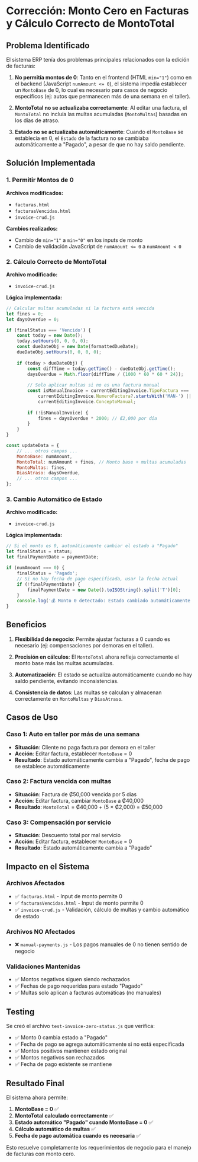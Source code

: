 # Corrección: Monto Cero en Facturas y Cálculo Correcto de MontoTotal

## Problema Identificado

El sistema ERP tenía dos problemas principales relacionados con la edición de facturas:

1. **No permitía montos de 0**: Tanto en el frontend (HTML `min="1"`) como en el backend (JavaScript `numAmount <= 0`), el sistema impedía establecer un `MontoBase` de 0, lo cual es necesario para casos de negocio específicos (ej: autos que permanecen más de una semana en el taller).

2. **MontoTotal no se actualizaba correctamente**: Al editar una factura, el `MontoTotal` no incluía las multas acumuladas (`MontoMultas`) basadas en los días de atraso.

3. **Estado no se actualizaba automáticamente**: Cuando el `MontoBase` se establecía en 0, el `Estado` de la factura no se cambiaba automáticamente a "Pagado", a pesar de que no hay saldo pendiente.

## Solución Implementada

### 1. Permitir Montos de 0

**Archivos modificados:**
- `facturas.html`
- `facturasVencidas.html`
- `invoice-crud.js`

**Cambios realizados:**
- Cambio de `min="1"` a `min="0"` en los inputs de monto
- Cambio de validación JavaScript de `numAmount <= 0` a `numAmount < 0`

### 2. Cálculo Correcto de MontoTotal

**Archivo modificado:**
- `invoice-crud.js`

**Lógica implementada:**
```javascript
// Calcular multas acumuladas si la factura está vencida
let fines = 0;
let daysOverdue = 0;

if (finalStatus === 'Vencido') {
    const today = new Date();
    today.setHours(0, 0, 0, 0);
    const dueDateObj = new Date(formattedDueDate);
    dueDateObj.setHours(0, 0, 0, 0);
    
    if (today > dueDateObj) {
        const diffTime = today.getTime() - dueDateObj.getTime();
        daysOverdue = Math.floor(diffTime / (1000 * 60 * 60 * 24));
        
        // Solo aplicar multas si no es una factura manual
        const isManualInvoice = currentEditingInvoice.TipoFactura === 'Manual' ||
            currentEditingInvoice.NumeroFactura?.startsWith('MAN-') ||
            currentEditingInvoice.ConceptoManual;
        
        if (!isManualInvoice) {
            fines = daysOverdue * 2000; // ₡2,000 por día
        }
    }
}

const updateData = {
    // ... otros campos ...
    MontoBase: numAmount,
    MontoTotal: numAmount + fines, // Monto base + multas acumuladas
    MontoMultas: fines,
    DiasAtraso: daysOverdue,
    // ... otros campos ...
};
```

### 3. Cambio Automático de Estado

**Archivo modificado:**
- `invoice-crud.js`

**Lógica implementada:**
```javascript
// Si el monto es 0, automáticamente cambiar el estado a "Pagado"
let finalStatus = status;
let finalPaymentDate = paymentDate;

if (numAmount === 0) {
    finalStatus = 'Pagado';
    // Si no hay fecha de pago especificada, usar la fecha actual
    if (!finalPaymentDate) {
        finalPaymentDate = new Date().toISOString().split('T')[0];
    }
    console.log('💰 Monto 0 detectado: Estado cambiado automáticamente a "Pagado"');
}
```

## Beneficios

1. **Flexibilidad de negocio**: Permite ajustar facturas a 0 cuando es necesario (ej: compensaciones por demoras en el taller).

2. **Precisión en cálculos**: El `MontoTotal` ahora refleja correctamente el monto base más las multas acumuladas.

3. **Automatización**: El estado se actualiza automáticamente cuando no hay saldo pendiente, evitando inconsistencias.

4. **Consistencia de datos**: Las multas se calculan y almacenan correctamente en `MontoMultas` y `DiasAtraso`.

## Casos de Uso

### Caso 1: Auto en taller por más de una semana
- **Situación**: Cliente no paga factura por demora en el taller
- **Acción**: Editar factura, establecer `MontoBase` = 0
- **Resultado**: Estado automáticamente cambia a "Pagado", fecha de pago se establece automáticamente

### Caso 2: Factura vencida con multas
- **Situación**: Factura de ₡50,000 vencida por 5 días
- **Acción**: Editar factura, cambiar `MontoBase` a ₡40,000
- **Resultado**: `MontoTotal` = ₡40,000 + (5 × ₡2,000) = ₡50,000

### Caso 3: Compensación por servicio
- **Situación**: Descuento total por mal servicio
- **Acción**: Editar factura, establecer `MontoBase` = 0
- **Resultado**: Estado automáticamente cambia a "Pagado"

## Impacto en el Sistema

### Archivos Afectados
- ✅ `facturas.html` - Input de monto permite 0
- ✅ `facturasVencidas.html` - Input de monto permite 0
- ✅ `invoice-crud.js` - Validación, cálculo de multas y cambio automático de estado

### Archivos NO Afectados
- ❌ `manual-payments.js` - Los pagos manuales de 0 no tienen sentido de negocio

### Validaciones Mantenidas
- ✅ Montos negativos siguen siendo rechazados
- ✅ Fechas de pago requeridas para estado "Pagado"
- ✅ Multas solo aplican a facturas automáticas (no manuales)

## Testing

Se creó el archivo `test-invoice-zero-status.js` que verifica:
- ✅ Monto 0 cambia estado a "Pagado"
- ✅ Fecha de pago se agrega automáticamente si no está especificada
- ✅ Montos positivos mantienen estado original
- ✅ Montos negativos son rechazados
- ✅ Fecha de pago existente se mantiene

## Resultado Final

El sistema ahora permite:
1. **MontoBase = 0** ✅
2. **MontoTotal calculado correctamente** ✅
3. **Estado automático "Pagado" cuando MontoBase = 0** ✅
4. **Cálculo automático de multas** ✅
5. **Fecha de pago automática cuando es necesaria** ✅

Esto resuelve completamente los requerimientos de negocio para el manejo de facturas con monto cero. 